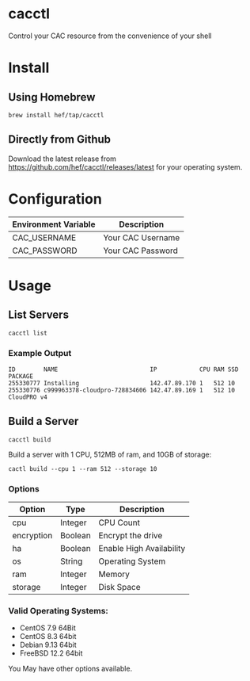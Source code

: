 # cacctl

Control your CAC resource from the convenience of your shell

# Install

## Using Homebrew

`brew install hef/tap/cacctl`

## Directly from Github 

Download the latest release from https://github.com/hef/cacctl/releases/latest for your operating system.

# Configuration

| Environment Variable | Description       |
|----------------------|-------------------|
| CAC_USERNAME         | Your CAC Username |
| CAC_PASSWORD         | Your CAC Password |

# Usage

## List Servers

`cacctl list`

### Example Output


```
ID        NAME                          IP            CPU RAM SSD PACKAGE
255330777 Installing                    142.47.89.170 1   512 10  
255330776 c999963378-cloudpro-728834606 142.47.89.169 1   512 10  CloudPRO v4
```

## Build a Server

`cacctl build`

Build a server with 1 CPU, 512MB of ram, and 10GB of storage:

`cactl build --cpu 1 --ram 512 --storage 10`

### Options

| Option     | Type    | Description              |
|------------|---------|--------------------------|
| cpu        | Integer | CPU Count                |
| encryption | Boolean | Encrypt the drive        |
| ha         | Boolean | Enable High Availability |
| os         | String  | Operating System         |
| ram        | Integer | Memory                   |
| storage    | Integer | Disk Space               |

### Valid Operating Systems:

* CentOS 7.9 64Bit
* CentOS 8.3 64bit
* Debian 9.13 64bit
* FreeBSD 12.2 64bit

You May have other options available.
